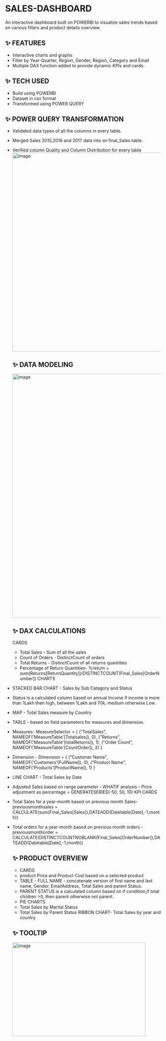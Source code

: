 # SALES-DASHBOARD
An interactive dashboard built on POWERBI to visualize sales trends based on various filters and product details overview.


## ✨ FEATURES
- Interactive charts and graphs
- Filter by Year-Quarter, Region, Gender, Region, Category and Email
- Multiple DAX function added to provide dynamic KPIs and cards.



## ✨ TECH USED
- Build using POWERBI
- Dataset in csv format
- Transformed using POWER QUERY

## ✨ POWER QUERY TRANSFORMATION
- Validated data types of all the columns in every table.
- Merged Sales 2015,2016 and 2017 data into on final_Sales table.
- Verified column Quality and Column Distribution for every table
  <img width="1450" height="643" alt="image" src="https://github.com/user-attachments/assets/ef3e1fa5-970f-4837-b407-ccb1df8ec159" />

  ## ✨ DATA MODELING

  <img width="1391" height="789" alt="image" src="https://github.com/user-attachments/assets/2c02aa80-31a1-4511-a620-f244da1ee7b2" />
 

  ## ✨ DAX CALCULATIONS

  CARDS 
  - Total Sales - Sum of all the sales 
  - Count of Orders - DistinctCount of orders
  - Total Returns - DistinctCount of all returns quantities
  - Percentage of Return Quantities- %return = sum(Returns[ReturnQuantity])/DISTINCTCOUNT(Final_Sales[OrderNumber])
CHARTS
- STACKED BAR CHART - Sales by Sub Category and Status
- Status is a calculated column based on annual Income if income is more than 1Lakh then high, between 1Lakh and 70k, medium otherwise Low.
- MAP - Total Sales measure by Country
- TABLE - based on field parameters for measures and dimension.
- Measures- MeasureSelector = {
    ("TotalSales", NAMEOF('MeasureTable'[Totalsales]), 0),
    ("Returns", NAMEOF('MeasureTable'[totalReturns]), 1),
    ("Order Count", NAMEOF('MeasureTable'[CountOrder]), 2)
}
- Dimension - Dimension = {
    ("Customer Name", NAMEOF('Customers'[FullName]), 0),
    ("Product Name", NAMEOF('Products'[ProductName]), 1)
  }
- LINE CHART - Total Sales by Date
- Adjusted Sales based on range parameter - WHATIF analysis - Price adjustment as percentage = GENERATESERIES(-50, 50, 10)
KPI CARDS
- Total Sales for a year-month based on previous month Sales- previousmonthsales = CALCULATE(sum(Final_Sales[Sales]),DATEADD(Datetable[Date],-1,month))
- Total orders for a year-month based on previous month orders - previousmonthorder = CALCULATE(DISTINCTCOUNTNOBLANK(Final_Sales[OrderNumber]),DATEADD(Datetable[Date],-1,month))

  ## ✨ PRODUCT OVERVIEW
  - CARDS
  - product Price and Product Cost based on a selected product
  - TABLE - FULL NAME - concatenate version of first name and last name, Gender, EmailAddress, Total Sales and parent Status.
  - PARENT STATUS is a calculated column based on if condition,if total children >0, then parent otherwise not parent.
  - PIE CHARTS
  - Total Sales by Marital Status
  - Total Sales by Parent Status
    RIBBON CHART- Total Sales by year and country

  ## ✨ TOOLTIP
  <img width="430" height="303" alt="image" src="https://github.com/user-attachments/assets/f6c6afaa-b1c2-4d9a-8184-51b816aad3f2" />


